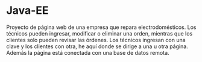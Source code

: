 # Java-EE
Proyecto de página web de una empresa que repara electrodomésticos. Los técnicos pueden ingresar, modificar o eliminar una orden, mientras que los clientes solo pueden revisar las órdenes. Los técnicos ingresan con una clave y los clientes con otra, he aquí donde se dirige a una u otra página. Además la página está conectada con una base de datos remota. 
